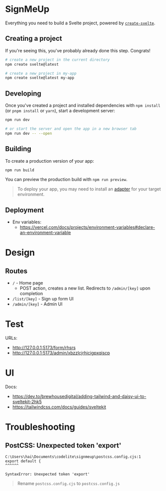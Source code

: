# SignMeUp

Everything you need to build a Svelte project, powered by [`create-svelte`](https://github.com/sveltejs/kit/tree/master/packages/create-svelte).

## Creating a project

If you're seeing this, you've probably already done this step. Congrats!

```bash
# create a new project in the current directory
npm create svelte@latest

# create a new project in my-app
npm create svelte@latest my-app
```

## Developing

Once you've created a project and installed dependencies with `npm install` (or `pnpm install` or `yarn`), start a development server:

```bash
npm run dev

# or start the server and open the app in a new browser tab
npm run dev -- --open
```

## Building

To create a production version of your app:

```bash
npm run build
```

You can preview the production build with `npm run preview`.

> To deploy your app, you may need to install an [adapter](https://kit.svelte.dev/docs/adapters) for your target environment.

## Deployment

- Env variables:
  - https://vercel.com/docs/projects/environment-variables#declare-an-environment-variable


# Design

## Routes

- `/` - Home page
  - POST action, creates a new list. Redirects to `/admin/[key]` upon completion
- `/list/[key]` - Sign up form UI
- `/admin/[key]` - Admin UI

# Test

URLs:

- http://127.0.0.1:5173/form/rhsrs
- http://127.0.0.1:5173/admin/xbzzlcjrhicigpxqiscp


# UI

Docs:
 - https://dev.to/brewhousedigital/adding-tailwind-and-daisy-ui-to-sveltekit-2hk5
 - https://tailwindcss.com/docs/guides/sveltekit

# Troubleshooting

## PostCSS: Unexpected token 'export'
```
C:\Users\hai\Documents\codelite\signmeup\postcss.config.cjs:1
export default {
^^^^^^

SyntaxError: Unexpected token 'export'
```

> Rename `postcss.config.cjs` to `postcss.config.js`